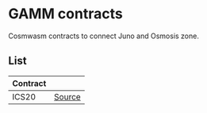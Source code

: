 # GAMM contracts

Cosmwasm contracts to connect Juno and Osmosis zone.

## List

| Contract |      |
| -------- | ---- |
|ICS20      | [Source](./contracts/ics20) |
